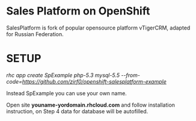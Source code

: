 # Sales Platform on OpenShift #


 SalesPlatform is fork of popular opensource platform vTigerCRM, adapted for Russian Federation.
 
# SETUP #

*rhc  app create SpExample php-5.3 mysql-5.5 --from-code=https://github.com/zirf0/openshift-salesplatform-example*

Instead SpExample you can use your own name.

Open site **youname-yordomain.rhcloud.com** and follow installation instruction, on Step 4 data for database will be autofilled.

